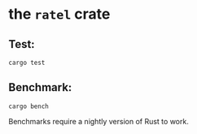 # the `ratel` crate

## Test:

```
cargo test
```

## Benchmark:

```
cargo bench
```

Benchmarks require a nightly version of Rust to work.
